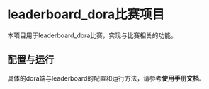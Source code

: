 
# leaderboard_dora比赛项目
本项目用于leaderboard_dora比赛，实现与比赛相关的功能。

## 配置与运行
具体的dora端与leaderboard的配置和运行方法，请参考**使用手册文档**。

